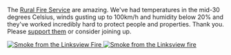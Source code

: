 <!--
.. link: 
.. description: 
.. tags: 
.. date: 2013/10/24 18:24:09
.. spellcheck_exceptions: 
.. title: NSW Fires
.. slug: nsw-fires
.. _smoke_page: http://www.flickr.com/photos/edwin_steele/10391713355/
.. _wind_page: http://www.flickr.com/photos/edwin_steele/10398767634/
-->


The [Rural Fire Service](http://www.rfs.nsw.gov.au) are amazing. We've had temperatures in the mid-30 degrees Celsius, winds gusting up to 100km/h and humidity below 20% and they've worked incredibly hard to protect people and properties. Thank you. Please [support them](http://www.rfs.nsw.gov.au/dsp_content.cfm?cat_id=4541) or consider joining up.


<a href="https://www.flickr.com/photos/edwin_steele/10391713355" title="Smoke from the Linksview Fire">
 <img class="ri"
   src="/assets/pictures/10391713355/medium_500.jpg"
   sizes="(max-width: 50em) 100vw,
          (min-width: 50em) 66vw"
   srcset="/assets/pictures/10391713355/small_240.jpg 240w,
         /assets/pictures/10391713355/medium_500.jpg 500w,
         /assets/pictures/10391713355/large_1024.jpg 1024w"
         /assets/pictures/10391713355/large_2048-2048.jpg 2048w"
  alt="Smoke from the Linksview Fire">
</a>

<a href="https://www.flickr.com/photos/edwin_steele/10398767634" title="Smoke from the Linksview fire">
 <img class="ri"
   src="/assets/pictures/10398767634/medium_500.jpg"
   sizes="(max-width: 50em) 100vw,
          (min-width: 50em) 66vw"
   srcset="/assets/pictures/10398767634/small_240.jpg 240w,
         /assets/pictures/10398767634/medium_500.jpg 500w,
         /assets/pictures/10398767634/large_1024.jpg 1024w"
  alt="Smoke from the Linksview fire">
</a>
